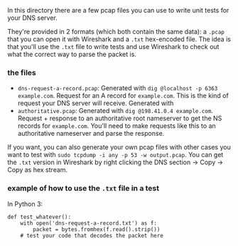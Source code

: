 In this directory there are a few pcap files you can use to write unit
tests for your DNS server.

They're provided in 2 formats (which both contain the same data): a `.pcap`
that you can open it with Wireshark and a `.txt` hex-encoded file. The idea
is that you'll use the `.txt` file to write tests and use Wireshark to check
out what the correct way to parse the packet is.

### the files

* `dns-request-a-record.pcap`: Generated with `dig @localhost -p 6363 example.com`. Request for an A record for `example.com`. This is the kind of request your DNS server will receive. Generated with 
* `authoritative.pcap`: Generated with `dig @198.41.0.4 example.com`. Request + response to an authoritative root nameserver to get the NS records for `example.com`. You'll need to make requests like this to an authoritative nameserver and parse the response.

If you want, you can also generate your own pcap files with other cases you
want to test with `sudo tcpdump -i any -p 53 -w output.pcap`. You can get the `.txt` version in Wireshark by right clicking the DNS section -> Copy -> Copy as hex stream.

### example of how to use the `.txt` file in a test

In Python 3:

```
def test_whatever():
    with open('dns-request-a-record.txt') as f:
        packet = bytes.fromhex(f.read().strip())
    # test your code that decodes the packet here
```
